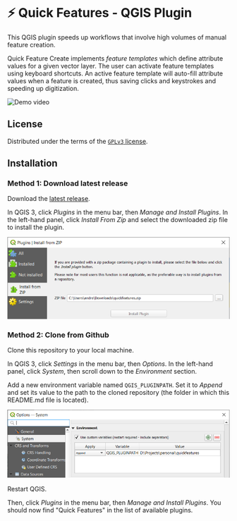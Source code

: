 # ⚡ Quick Features - QGIS Plugin

This QGIS plugin speeds up workflows that involve high volumes
of manual feature creation.

Quick Feature Create implements _feature templates_ which define attribute 
values for a given vector layer. The user can activate feature templates using
keyboard shortcuts. An active feature template will auto-fill attribute values
when a feature is created, thus saving clicks and keystrokes and speeding up
 digitization. 

![Demo video](doc/demo_gif.gif)


## License

Distributed under the terms of the [`GPLv3` license](LICENSE).

## Installation

### Method 1: Download latest release

Download the [latest release](https://github.com/andrew-plowright/quickfeatures/releases/latest).

In QGIS 3, click _Plugins_ in the menu bar, then _Manage and Install Plugins_. In the
left-hand panel, click _Install From Zip_ and
select the downloaded zip file to install the plugin.

![Manage and Install Plugins](doc/qgis_install_plugin_window.png)

### Method 2: Clone from Github

Clone this repository to your local machine.

In QGIS 3, click _Settings_ in the menu bar, then _Options_. In the left-hand panel, click _System_, then
scroll down to the _Environment_ section.

Add a new environment variable named `QGIS_PLUGINPATH`. Set it to
_Append_ and set its value to the path to the cloned repository (the folder in which this README.md file is
located).

![Custom Environment Variables](doc/qgis_custom_environment_variable.png)

Restart QGIS.

Then, click _Plugins_ in the menu bar, then _Manage and Install Plugins_. You should now find
"Quick Features" in the list of available plugins.